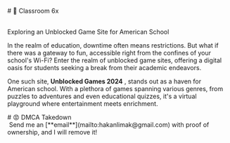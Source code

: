 <p># 🚈 Classroom 6x</p>
<p><br />Exploring an Unblocked Game Site for American School</p>
<p>In the realm of education, downtime often means restrictions. But what if there was a gateway to fun, accessible right from the confines of your school's Wi-Fi? Enter the realm of unblocked game sites, offering a digital oasis for students seeking a break from their academic endeavors.</p>
<p>One such site, <strong>Unblocked Games 2024</strong> , stands out as a haven for American school. With a plethora of games spanning various genres, from puzzles to adventures and even educational quizzes, it's a virtual playground where entertainment meets enrichment.</p>
<p># 😡 DMCA Takedown<br />&nbsp;Send me an [**email**](mailto:hakanlimak@gmail.com) with proof of ownership, and I will remove it!</p>
